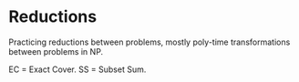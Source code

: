 # Reductions

Practicing reductions between problems, mostly poly-time transformations between problems in NP.

EC = Exact Cover.
SS = Subset Sum.
